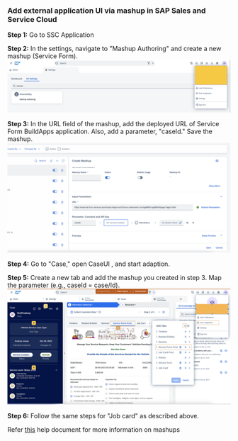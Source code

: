 ### Add external application UI via mashup in SAP Sales and Service Cloud
**Step 1:** Go to SSC Application  
 
**Step 2:** In the settings, navigate to "Mashup Authoring" and create a new mashup (Service Form). 
 ![Case ExtensionField ](../Images/SBA5.png "Case fields")
 
**Step 3:** In the URL field of the mashup, add the deployed URL of Service Form BuildApps application. Also, add a parameter, "caseId." Save the mashup. 
![Case ExtensionField ](../Images/SBA6.png "Case fields")

**Step 4:** Go to "Case," open CaseUI , and start adaption. 
 
**Step 5:** Create a new tab  and add the mashup you created in step 3. Map the parameter (e.g., caseId = case/Id).
![Case ExtensionField ](../Images/SBA7.png "Case fields") 

**Step 6:** Follow the same steps for "Job card" as described above. 

Refer [this](https://help.sap.com/docs/CX_NG_SALES/ea5ff8b9460a43cb8765a3c07d3421fe/007ce4c89b6a45a39cff5d26186dfab0.html?locale=en-US&q=create%20extension%20fields%20in%20sales%20and%20service%20cloud%20verion%202) help document for more information on mashups
